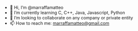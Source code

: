 - 👋 Hi, I’m @marraffamatteo
- 🌱 I’m currently learning C, C++, Java, Javascript, Python
- 💞️ I’m looking to collaborate on any company or private entity
- 📫 How to reach me: marraffamatteo@gmail.com


